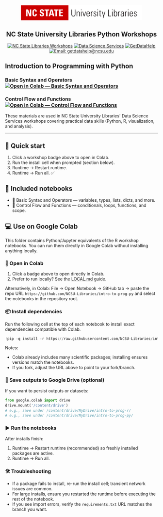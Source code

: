<div align="center">

<a href="https://www.lib.ncsu.edu/" aria-label="nc state university libraries logo"><img src="assets/lib_logo_whiteBG.svg" width="400" alt="NC State University Libraries Logo" /></a>

<h2>NC State University Libraries Python Workshops</h2>

<a href="https://www.lib.ncsu.edu/workshops"><img alt="NC State Libraries Workshops" src="https://img.shields.io/badge/NC%20State%20Libraries-Workshops-red"></a>
<a href="https://www.lib.ncsu.edu/staff/department/data-science-services"><img alt="Data Science Services" src="https://img.shields.io/badge/Data%20Science%20Services-Libraries-red"></a>
<a href="https://go.ncsu.edu/getdatahelp"><img alt="GetDataHelp" src="https://img.shields.io/badge/Get%20Data%20Help-go.ncsu.edu%2Fgetdatahelp-red"></a>
<a href="mailto:getdatahelp@ncsu.edu"><img alt="Email: getdatahelp@ncsu.edu" src="https://img.shields.io/badge/Email-getdatahelp%40ncsu.edu-red"></a>
<br/>

</div>

## Introduction to Programming with Python

### Basic Syntax and Operators  <a href="https://colab.research.google.com/github/NCSU-Libraries/intro-to-prog-py/blob/main/basic-syntax-and-operators.ipynb"><img alt="Open in Colab — Basic Syntax and Operators" src="https://colab.research.google.com/assets/colab-badge.svg"></a></p>

### Control Flow and Functions <a href="https://colab.research.google.com/github/NCSU-Libraries/intro-to-prog-py/blob/main/control-flow-and-functions.ipynb"><img alt="Open in Colab — Control Flow and Functions" src="https://colab.research.google.com/assets/colab-badge.svg"></a></p>

These materials are used in NC State University Libraries' Data Science Services workshops covering practical data skills (Python, R, visualization, and analysis).

---

## 🚀 Quick start

1. Click a workshop badge above to open in Colab.
2. Run the install cell when prompted (section below).
3. Runtime → Restart runtime.
4. Runtime → Run all. ✅

## 📘 Included notebooks

- 🧱 Basic Syntax and Operators — variables, types, lists, dicts, and more.
- 🔁 Control Flow and Functions — conditionals, loops, functions, and scope.

## 💻 Use on Google Colab

This folder contains Python/Jupyter equivalents of the R workshop notebooks. You can run them directly in Google Colab without installing anything locally.

### 🔗 Open in Colab

1. Click a badge above to open directly in Colab.
2. Prefer to run locally? See the [LOCAL.md](LOCAL.md) guide.

Alternatively, in Colab: File → Open Notebook → GitHub tab → paste the repo URL `https://github.com/NCSU-Libraries/intro-to-prog-py` and select the notebooks in the repository root.

### 📦 Install dependencies

Run the following cell at the top of each notebook to install exact dependencies compatible with Colab.

```python
!pip -q install -r https://raw.githubusercontent.com/NCSU-Libraries/intro-to-prog-py/main/requirements.txt
```

Notes:
- Colab already includes many scientific packages; installing ensures versions match the notebooks.
- If you fork, adjust the URL above to point to your fork/branch.

### 💾 Save outputs to Google Drive (optional)

If you want to persist outputs or datasets:

```python
from google.colab import drive
drive.mount('/content/drive')
# e.g., save under /content/drive/MyDrive/intro-to-prog-r/
# e.g., save under /content/drive/MyDrive/intro-to-prog-py/
```

### ▶️ Run the notebooks

After installs finish:

1. Runtime → Restart runtime (recommended) so freshly installed packages are active.
2. Runtime → Run all.

### 🛠️ Troubleshooting

- If a package fails to install, re-run the install cell; transient network issues are common.
- For large installs, ensure you restarted the runtime before executing the rest of the notebook.
- If you see import errors, verify the `requirements.txt` URL matches the branch you want.
